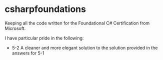 # csharpfoundations
Keeping all the code written for the Foundational C# Certification from Microsoft.

I have particular pride in the following:
- 5-2 A cleaner and more elegant solution to the solution provided in the answers for 5-1